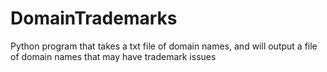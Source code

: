 # DomainTrademarks
Python program that takes a txt file of domain names, and will output a file of domain names that may have trademark issues
